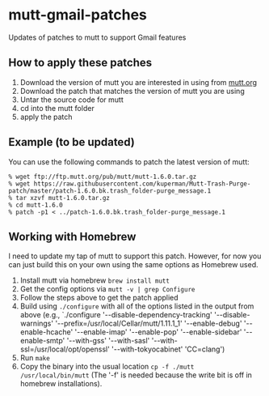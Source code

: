 # mutt-gmail-patches
Updates of patches to mutt to support Gmail features

## How to apply these patches

1. Download the version of mutt you are interested in using from [mutt.org](http://www.mutt.org/)
2. Download the patch that matches the version of mutt you are using
3. Untar the source code for mutt
4. cd into the mutt folder
5. apply the patch

## Example (to be updated)

You can use the following commands to patch the latest version of mutt:

```
% wget ftp://ftp.mutt.org/pub/mutt/mutt-1.6.0.tar.gz
% wget https://raw.githubusercontent.com/kuperman/Mutt-Trash-Purge-patch/master/patch-1.6.0.bk.trash_folder-purge_message.1
% tar xzvf mutt-1.6.0.tar.gz
% cd mutt-1.6.0
% patch -p1 < ../patch-1.6.0.bk.trash_folder-purge_message.1
```

## Working with Homebrew

I need to update my tap of mutt to support this patch. However, for now you can just build this on your own using the same options as Homebrew used.

1. Install mutt via homebrew `brew install mutt`
2. Get the config options via `mutt -v | grep Configure`
3. Follow the steps above to get the patch applied
4. Build using `./configure` with all of the options listed in the output from above (e.g., `./configure '--disable-dependency-tracking' '--disable-warnings' '--prefix=/usr/local/Cellar/mutt/1.11.1_1' '--enable-debug' '--enable-hcache' '--enable-imap' '--enable-pop' '--enable-sidebar' '--enable-smtp' '--with-gss' '--with-sasl' '--with-ssl=/usr/local/opt/openssl' '--with-tokyocabinet' 'CC=clang')
5. Run `make`
6. Copy the binary into the usual location `cp -f ./mutt /usr/local/bin/mutt` (The '-f' is needed because the write bit is off in homebrew installations).
